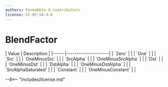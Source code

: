 ```yaml
---
authors: Formabble & contributors
license: CC-BY-SA-4.0
---
```



# BlendFactor

<div class="sh-parameters" markdown="1">
| Value  | Description |
|------|---------------------|
| `Zero` |  |
| `One` |  |
| `Src` |  |
| `OneMinusSrc` |  |
| `SrcAlpha` |  |
| `OneMinusSrcAlpha` |  |
| `Dst` |  |
| `OneMinusDst` |  |
| `DstAlpha` |  |
| `OneMinusDstAlpha` |  |
| `SrcAlphaSaturated` |  |
| `Constant` |  |
| `OneMinusConstant` |  |

</div>

--8<-- "includes/license.md"
